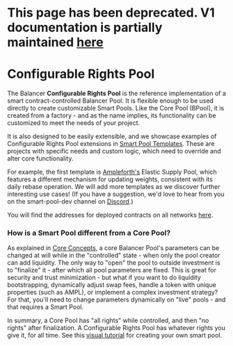 # This page has been deprecated. V1 documentation is partially maintained [here](https://docs.balancer.fi/v/v1/smart-contracts/smart-pools/configurable-rights-pool)

# Configurable Rights Pool

The Balancer **Configurable Rights Pool** is the reference implementation of a smart contract-controlled Balancer Pool. It is flexible enough to be used directly to create customizable Smart Pools. Like the Core Pool \(BPool\), it is created from a factory - and as the name implies, its functionality can be customized to meet the needs of your project.

It is also designed to be easily extensible, and we showcase examples of Configurable Rights Pool extensions in [Smart Pool Templates](smart-pool-templates.md). These are projects with specific needs and custom logic, which need to override and alter core functionality.

For example, the first template is [Ampleforth's](https://www.ampleforth.org/) Elastic Supply Pool, which features a different mechanism for updating weights, consistent with its daily rebase operation. We will add more templates as we discover further interesting use cases! \(If you have a suggestion, we'd love to hear from you on the smart-pool-dev channel on [Discord](https://discord.gg/qjFcczk).\)

You will find the addresses for deployed contracts on all networks [here](../addresses.md).

### How is a Smart Pool different from a Core Pool?

As explained in [Core Concepts](concepts.md), a core Balancer Pool's parameters can be changed at will while in the "controlled" state - when only the pool creator can add liquidity. The only way to "open" the pool to outside investment is to "finalize" it - after which all pool parameters are fixed. This is great for security and trust minimization - but what if you want to do liquidity bootstrapping, dynamically adjust swap fees, handle a token with unique properties \(such as AMPL\), or implement a complex investment strategy? For that, you'll need to change parameters dynamically on "live" pools - and that requires a Smart Pool.

In summary, a Core Pool has "all rights" while controlled, and then "no rights" after finalization. A Configurable Rights Pool has whatever rights you give it, for all time. See this [visual tutorial](../../guides/creating-a-smart-pool.md) for creating your own smart pool.





